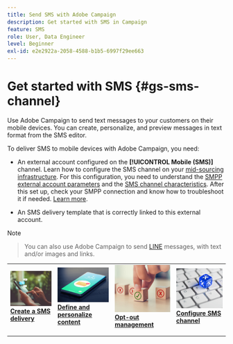 ```yaml
---
title: Send SMS with Adobe Campaign
description: Get started with SMS in Campaign
feature: SMS
role: User, Data Engineer
level: Beginner
exl-id: e2e2922a-2058-4588-b1b5-6997f29ee663
---
```

# Get started with SMS {#gs-sms-channel}

Use Adobe Campaign to send text messages to your customers on their mobile devices. You can create, personalize, and preview messages in text format from the SMS editor.

To deliver SMS to mobile devices with Adobe Campaign, you need:

* An external account configured on the **[!UICONTROL Mobile (SMS)]** channel. Learn how to configure the SMS channel on your [mid-sourcing infrastructure](sms-mid-sourcing.md). For this configuration, you need to understand the [SMPP external account parameters](smpp-external-account.md) and the [SMS channel characteristics](sms-channel.md).
    After this set up, check your SMPP connection and know how to troubleshoot it if needed. [Learn more](smpp-connection.md).

* An SMS delivery template that is correctly linked to this external account.


>[!NOTE]

>
>You can also use Adobe Campaign to send [LINE](../../send/line.md) messages, with text and/or images and links.


<table style="table-layout:fixed"><tr style="border: 0;">
<td>
<a href="create-sms.md">
<img alt="Create SMS" src="../../assets/do-not-localize/sms-sending.jpg">
</a>
<div><a href="create-sms.md"><strong>Create a SMS delivery</strong>
</div>
<p>
</td>
<td>
<a href="sms-content.md">
<img alt="SMS Content" src="../../assets/do-not-localize/sms.jpg">
</a>
<div>
<a href="sms-content.md"><strong>Define and personalize content</strong></a>
</div>
<p></td>
<td>
<a href="sms-audience.md">
<img alt="Audience" src="../../assets/do-not-localize/sms-opt-out.jpg">
</a>
<div>
<a href="sms-audience.md"><strong>Opt-out management</strong></a>
</div>
<p>
</td>
<td>
<a href="smpp-external-account.md">
<img alt="Configuration" src="../../assets/do-not-localize/sms-config.jpg">
</a>
<div>
<a href="smpp-external-account.md"><strong>Configure SMS channel</strong></a>
</div>
<p>
</td>
</tr></table>
